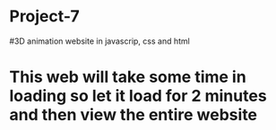# Project-7


#3D animation website in javascrip, css and html

# This web will take some time in loading so let it load for 2 minutes and then view the entire website
